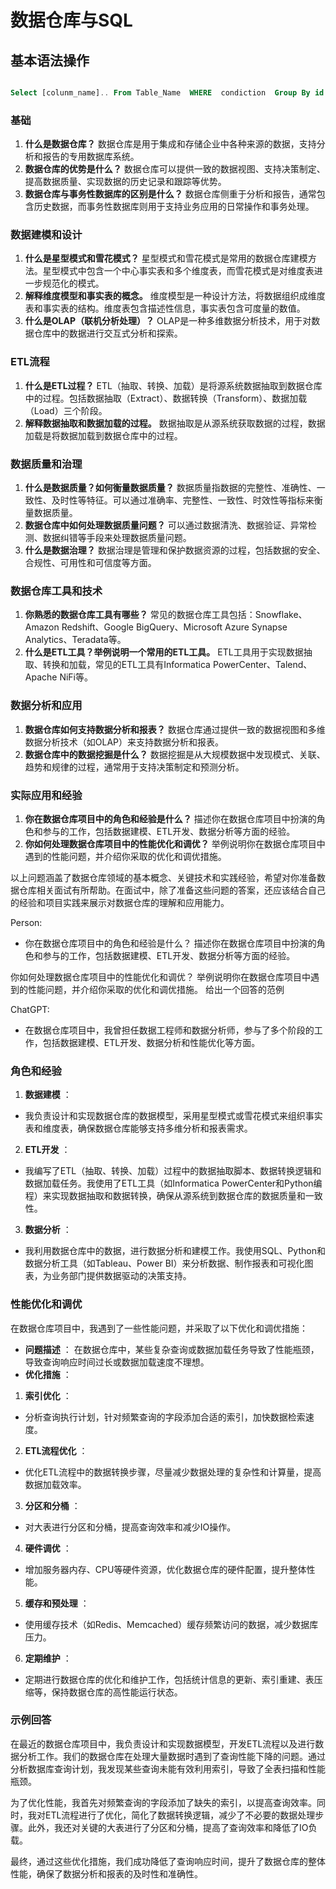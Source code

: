 # 数据仓库与SQL

## 基本语法操作

```sql

Select [colunm_name].. From Table_Name  WHERE  condiction  Group By id by order

```




### 基础 
1. **什么是数据仓库？** 
数据仓库是用于集成和存储企业中各种来源的数据，支持分析和报告的专用数据库系统。 
2. **数据仓库的优势是什么？** 
数据仓库可以提供一致的数据视图、支持决策制定、提高数据质量、实现数据的历史记录和跟踪等优势。 
3. **数据仓库与事务性数据库的区别是什么？** 
数据仓库侧重于分析和报告，通常包含历史数据，而事务性数据库则用于支持业务应用的日常操作和事务处理。
### 数据建模和设计 
1. **什么是星型模式和雪花模式？** 
星型模式和雪花模式是常用的数据仓库建模方法。星型模式中包含一个中心事实表和多个维度表，而雪花模式是对维度表进一步规范化的模式。 
2. **解释维度模型和事实表的概念。** 
维度模型是一种设计方法，将数据组织成维度表和事实表的结构。维度表包含描述性信息，事实表包含可度量的数值。 
3. **什么是OLAP（联机分析处理）？** 
OLAP是一种多维数据分析技术，用于对数据仓库中的数据进行交互式分析和探索。
### ETL流程 
1. **什么是ETL过程？** 
ETL（抽取、转换、加载）是将源系统数据抽取到数据仓库中的过程。包括数据抽取（Extract）、数据转换（Transform）、数据加载（Load）三个阶段。 
2. **解释数据抽取和数据加载的过程。** 
数据抽取是从源系统获取数据的过程，数据加载是将数据加载到数据仓库中的过程。
### 数据质量和治理 
1. **什么是数据质量？如何衡量数据质量？** 
数据质量指数据的完整性、准确性、一致性、及时性等特征。可以通过准确率、完整性、一致性、时效性等指标来衡量数据质量。 
2. **数据仓库中如何处理数据质量问题？** 
可以通过数据清洗、数据验证、异常检测、数据纠错等手段来处理数据质量问题。 
3. **什么是数据治理？** 
数据治理是管理和保护数据资源的过程，包括数据的安全、合规性、可用性和可信度等方面。
### 数据仓库工具和技术 
1. **你熟悉的数据仓库工具有哪些？** 
常见的数据仓库工具包括：Snowflake、Amazon Redshift、Google BigQuery、Microsoft Azure Synapse Analytics、Teradata等。 
2. **什么是ETL工具？举例说明一个常用的ETL工具。** 
ETL工具用于实现数据抽取、转换和加载，常见的ETL工具有Informatica PowerCenter、Talend、Apache NiFi等。
### 数据分析和应用 
1. **数据仓库如何支持数据分析和报表？** 
数据仓库通过提供一致的数据视图和多维数据分析技术（如OLAP）来支持数据分析和报表。 
2. **数据仓库中的数据挖掘是什么？** 
数据挖掘是从大规模数据中发现模式、关联、趋势和规律的过程，通常用于支持决策制定和预测分析。
### 实际应用和经验 
1. **你在数据仓库项目中的角色和经验是什么？** 
描述你在数据仓库项目中扮演的角色和参与的工作，包括数据建模、ETL开发、数据分析等方面的经验。 
2. **你如何处理数据仓库项目中的性能优化和调优？** 
举例说明你在数据仓库项目中遇到的性能问题，并介绍你采取的优化和调优措施。

以上问题涵盖了数据仓库领域的基本概念、关键技术和实践经验，希望对你准备数据仓库相关面试有所帮助。在面试中，除了准备这些问题的答案，还应该结合自己的经验和项目实践来展示对数据仓库的理解和应用能力。

Person: 
- 你在数据仓库项目中的角色和经验是什么？
描述你在数据仓库项目中扮演的角色和参与的工作，包括数据建模、ETL开发、数据分析等方面的经验。

你如何处理数据仓库项目中的性能优化和调优？
举例说明你在数据仓库项目中遇到的性能问题，并介绍你采取的优化和调优措施。 给出一个回答的范例

ChatGPT: 
- 在数据仓库项目中，我曾担任数据工程师和数据分析师，参与了多个阶段的工作，包括数据建模、ETL开发、数据分析和性能优化等方面。
### 角色和经验 
1. **数据建模** ：
- 我负责设计和实现数据仓库的数据模型，采用星型模式或雪花模式来组织事实表和维度表，确保数据仓库能够支持多维分析和报表需求。 
2. **ETL开发** ：
- 我编写了ETL（抽取、转换、加载）过程中的数据抽取脚本、数据转换逻辑和数据加载任务。我使用了ETL工具（如Informatica PowerCenter和Python编程）来实现数据抽取和数据转换，确保从源系统到数据仓库的数据质量和一致性。 
3. **数据分析** ：
- 我利用数据仓库中的数据，进行数据分析和建模工作。我使用SQL、Python和数据分析工具（如Tableau、Power BI）来分析数据、制作报表和可视化图表，为业务部门提供数据驱动的决策支持。
### 性能优化和调优

在数据仓库项目中，我遇到了一些性能问题，并采取了以下优化和调优措施： 
- **问题描述** ：
在数据仓库中，某些复杂查询或数据加载任务导致了性能瓶颈，导致查询响应时间过长或数据加载速度不理想。 
- **优化措施** ： 
1. **索引优化** ：
- 分析查询执行计划，针对频繁查询的字段添加合适的索引，加快数据检索速度。 
2. **ETL流程优化** ：
- 优化ETL流程中的数据转换步骤，尽量减少数据处理的复杂性和计算量，提高数据加载效率。 
3. **分区和分桶** ：
- 对大表进行分区和分桶，提高查询效率和减少IO操作。 
4. **硬件调优** ：
- 增加服务器内存、CPU等硬件资源，优化数据仓库的硬件配置，提升整体性能。 
5. **缓存和预处理** ：
- 使用缓存技术（如Redis、Memcached）缓存频繁访问的数据，减少数据库压力。 
6. **定期维护** ：
- 定期进行数据仓库的优化和维护工作，包括统计信息的更新、索引重建、表压缩等，保持数据仓库的高性能运行状态。
### 示例回答

在最近的数据仓库项目中，我负责设计和实现数据模型，开发ETL流程以及进行数据分析工作。我们的数据仓库在处理大量数据时遇到了查询性能下降的问题。通过分析数据库查询计划，我发现某些查询未能有效利用索引，导致了全表扫描和性能瓶颈。

为了优化性能，我首先对频繁查询的字段添加了缺失的索引，以提高查询效率。同时，我对ETL流程进行了优化，简化了数据转换逻辑，减少了不必要的数据处理步骤。此外，我还对关键的大表进行了分区和分桶，提高了查询效率和降低了IO负载。

最终，通过这些优化措施，我们成功降低了查询响应时间，提升了数据仓库的整体性能，确保了数据分析和报表的及时性和准确性。
